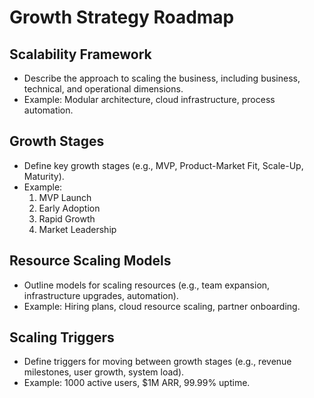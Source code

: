 # Growth Strategy Roadmap

## Scalability Framework
- Describe the approach to scaling the business, including business, technical, and operational dimensions.
- Example: Modular architecture, cloud infrastructure, process automation.

## Growth Stages
- Define key growth stages (e.g., MVP, Product-Market Fit, Scale-Up, Maturity).
- Example:
  1. MVP Launch
  2. Early Adoption
  3. Rapid Growth
  4. Market Leadership

## Resource Scaling Models
- Outline models for scaling resources (e.g., team expansion, infrastructure upgrades, automation).
- Example: Hiring plans, cloud resource scaling, partner onboarding.

## Scaling Triggers
- Define triggers for moving between growth stages (e.g., revenue milestones, user growth, system load).
- Example: 1000 active users, $1M ARR, 99.99% uptime. 
